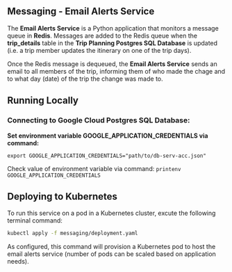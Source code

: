 ## Messaging - Email Alerts Service

The **Email Alerts Service** is a Python application that monitors a message queue in **Redis**. Messages are added to the Redis queue when the **trip_details** table in the **Trip Planning Postgres SQL Database** is updated (i.e. a trip member updates the itinerary on one of the trip days).

Once the Redis message is dequeued, the **Email Alerts Service** sends an email to all members of the trip, informing them of who made the chage and to what day (date) of the trip the change was made to.

## Running Locally
### Connecting to Google Cloud Postgres SQL Database:

**Set environment variable GOOGLE_APPLICATION_CREDENTIALS via command:**

```export GOOGLE_APPLICATION_CREDENTIALS="path/to/db-serv-acc.json"```

Check value of environment variable via command:
```printenv GOOGLE_APPLICATION_CREDENTIALS```

## Deploying to Kubernetes

To run this service on a pod in a Kubernetes cluster, excute the following terminal command:

```bash
kubectl apply -f messaging/deployment.yaml
```

As configured, this command will provision a Kubernetes pod to host the email alerts service (number of pods can be scaled based on application needs).
